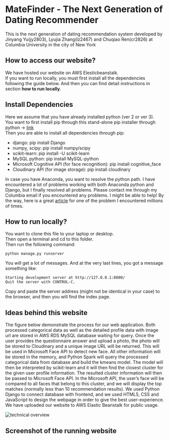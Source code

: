 # MateFinder - The Next Generation of Dating Recommender
This is the next generation of dating recommendation system developed by Jinyang Yu(jy2803), Lyujia Zhang(lz2467) and Chuqiao Ren(cr2826) at Columbia University in the city of New York

## How to access our website?
We have hosted our website on AWS Elesticbeanstalk.  
If you want to run locally, you must first install all the dependencies following the guide below. And then you can find detail instructions in section __how to run locally__.

## Install Dependencies
Here we assume that you have already installed python (ver 2 or ver 3).  
You want to first install pip through this stand-alone pip installer through python -> [link](https://pip.pypa.io/en/latest/installing/#installing-with-get-pip-py)  
Then you are able to install all dependencies through pip:
+ django: pip install Django
+ numpy, scipy: pip install numpy/scipy
+ scikit-learn: pip install -U scikit-learn
+ MySQL python: pip install MySQL-python
+ Microsoft Cognitive API (for face recognition): pip install cognitive_face
+ Cloudinary API (for image storage): pip install cloudinary

In case you have Anaconda, you want to resolve the python path. I have encountered a lot of problems working with both Anaconda python and Django, but I finally resolved all problems. Please contact me through my Columbia email if you encountered any problems. I might be able to help! By the way, here is a great [article](http://www.alirazabhayani.com/2014/12/psycopg2-macos-x-library-not-loaded.html) for one of the problem I encountered millions of times. 

## How to run locally?
You want to clone this file to your laptop or desktop.  
Then open a terminal and cd to this folder.  
Then run the following command:
```
python manage.py runserver
```
You will get a lot of messages. And at the very last lines, you got a message something like:
```
Starting development server at http://127.0.0.1:8000/
Quit the server with CONTROL-C.
```
Copy and paste the server address (might not be identical in your case) to the browser, and then you will find the index page.

## Ideas behind this website
The figure below demonstrate the process for our web application. Both processed categorical data as well as the detailed profile data with image url are stored in AWS RDS MySQL database waiting for query. Once the user provides the questionnaire answer and upload a photo, the photo will be stored to Cloudinary and a unique image URL will be returned. This will be used in Microsoft Face API to detect new face. All other information will be stored in the memory, and Python Spark will query the processed categorical data from database and build the kmeans model. The model will then be interpreted by scikit-learn and it will then find the closest cluster for the given user profile information. The resulted cluster information will then be passed to Microsoft Face API. In the Microsoft API, the user’s face will be compared to all faces that belong to this cluster, and we will display the top matches (normally less than 10 recommendation results). We used Python Django to connect database with frontend, and we used HTML5, CSS and JavaScript to design the webpage in order to give the best user-experience. We have uploaded our website to AWS Elastic Beanstalk for public usage.

![technical overview]()

## Screenshot of the running website
